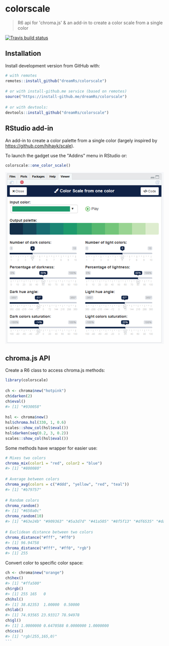# colorscale

> R6 api for 'chroma.js' & an add-in to create a color scale from a single color

[![Travis build status](https://travis-ci.org/dreamRs/colorscale.svg?branch=master)](https://travis-ci.org/dreamRs/colorscale)


## Installation

Install development version from GitHub with:

``` r
# with remotes
remotes::install_github("dreamRs/colorscale")

# or with install-github.me service (based on remotes)
source("https://install-github.me/dreamRs/colorscale")

# or with devtools:
devtools::install_github("dreamRs/colorscale")
```

## RStudio add-in

An add-in to create a color palette from a single color (largely inspired by https://github.com/hihayk/scale).

To launch the gadget use the "Addins" menu in RStudio or: 

```r
colorscale::one_color_scale()
```

![](imgs/addin-onecolor.png)


## chroma.js API

Create a R6 class to access chroma.js methods:

```r
library(colorscale)

ch <- chroma$new("hotpink")
ch$darken(2)
ch$eval()
#> [1] "#930058"

hsl <- chroma$new()
hsl$chroma.hsl(330, 1, 0.6)
scales::show_col(hsl$eval())
hsl$darken(seq(0.2, 3, 0.2))
scales::show_col(hsl$eval())
```


Some methods have wrapper for easier use:

```r
# Mixes two colors
chroma_mix(color1 = "red", color2 = "blue")
#> [1] "#800080"

# Average between colors
chroma_avg(colors = c("#ddd", "yellow", "red", "teal"))
#> [1] "#b79757"

# Random colors
chroma_random()
#> [1] "#650a0c"
chroma_random(10)
#> [1] "#63e24b" "#909363" "#5a3d7d" "#41a505" "#8f5f13" "#df6535" "#da43d3" "#04fc8f" "#6ee31c" "#ac5c94"

# Euclidean distance between two colors
chroma_distance("#fff", "#ff0")
#> [1] 96.94758
chroma_distance("#fff", "#ff0", "rgb")
#> [1] 255
```

Convert color to specific color space:

````r
ch <- chroma$new("orange")
ch$hex()
#> [1] "#ffa500"
ch$rgb()
#> [1] 255 165   0
ch$hsl()
#> [1] 38.82353  1.00000  0.50000
ch$lab()
#> [1] 74.93565 23.93317 78.94978
ch$gl()
#> [1] 1.0000000 0.6470588 0.0000000 1.0000000
ch$css()
#> [1] "rgb(255,165,0)"
```

